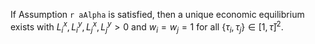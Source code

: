 If Assumption `r aAlpha` is satisfied, then a unique economic equilibrium exists with $L_i^x, L_i^y, L_j^x, L_j^y > 0$ and $w_i = w_j = 1$ for all $\left\{ \tau_i, \tau_j \right\} \in [1, \bar{\tau}]^2$.